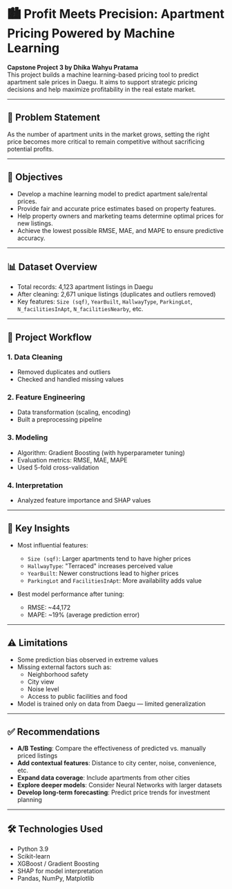 # 🏙️ Profit Meets Precision: Apartment Pricing Powered by Machine Learning

**Capstone Project 3 by Dhika Wahyu Pratama**  
This project builds a machine learning-based pricing tool to predict apartment sale prices in Daegu. It aims to support strategic pricing decisions and help maximize profitability in the real estate market.

---

## 📌 Problem Statement

As the number of apartment units in the market grows, setting the right price becomes more critical to remain competitive without sacrificing potential profits.

---

## 🎯 Objectives

- Develop a machine learning model to predict apartment sale/rental prices.
- Provide fair and accurate price estimates based on property features.
- Help property owners and marketing teams determine optimal prices for new listings.
- Achieve the lowest possible RMSE, MAE, and MAPE to ensure predictive accuracy.

---

## 📊 Dataset Overview

- Total records: 4,123 apartment listings in Daegu
- After cleaning: 2,671 unique listings (duplicates and outliers removed)
- Key features: `Size (sqf)`, `YearBuilt`, `HallwayType`, `ParkingLot`, `N_facilitiesInApt`, `N_facilitiesNearby`, etc.

---

## 🔧 Project Workflow

### 1. Data Cleaning
- Removed duplicates and outliers
- Checked and handled missing values

### 2. Feature Engineering
- Data transformation (scaling, encoding)
- Built a preprocessing pipeline

### 3. Modeling
- Algorithm: Gradient Boosting (with hyperparameter tuning)
- Evaluation metrics: RMSE, MAE, MAPE
- Used 5-fold cross-validation

### 4. Interpretation
- Analyzed feature importance and SHAP values

---

## 🧠 Key Insights

- Most influential features:
  - `Size (sqf)`: Larger apartments tend to have higher prices
  - `HallwayType`: "Terraced" increases perceived value
  - `YearBuilt`: Newer constructions lead to higher prices
  - `ParkingLot` and `FacilitiesInApt`: More availability adds value

- Best model performance after tuning:
  - RMSE: ~44,172
  - MAPE: ~19% (average prediction error)

---

## ⚠️ Limitations

- Some prediction bias observed in extreme values
- Missing external factors such as:
  - Neighborhood safety
  - City view
  - Noise level
  - Access to public facilities and food
- Model is trained only on data from Daegu — limited generalization

---

## ✅ Recommendations

- **A/B Testing**: Compare the effectiveness of predicted vs. manually priced listings
- **Add contextual features**: Distance to city center, noise, convenience, etc.
- **Expand data coverage**: Include apartments from other cities
- **Explore deeper models**: Consider Neural Networks with larger datasets
- **Develop long-term forecasting**: Predict price trends for investment planning

---

## 🛠️ Technologies Used

- Python 3.9
- Scikit-learn
- XGBoost / Gradient Boosting
- SHAP for model interpretation
- Pandas, NumPy, Matplotlib
